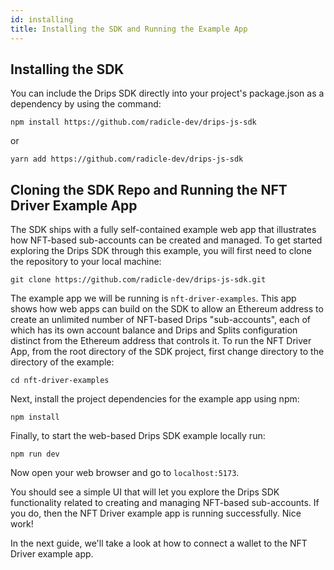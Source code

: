 ```yaml
---
id: installing
title: Installing the SDK and Running the Example App
---
```

## Installing the SDK
You can include the Drips SDK directly into your project's package.json as a dependency by using the command:

`npm install https://github.com/radicle-dev/drips-js-sdk`

or

`yarn add https://github.com/radicle-dev/drips-js-sdk`

## Cloning the SDK Repo and Running the NFT Driver Example App

The SDK ships with a fully self-contained example web app that illustrates how NFT-based sub-accounts can be created and managed. To get started exploring the Drips SDK through this example, you will first need to clone the repository to your local machine:

`git clone https://github.com/radicle-dev/drips-js-sdk.git`

The example app we will be running is `nft-driver-examples`. This app shows how web apps can build on the SDK to allow an Ethereum address to create an unlimited number of NFT-based Drips "sub-accounts", each of which has its own account balance and Drips and Splits configuration distinct from the Ethereum address that controls it. To run the NFT Driver App, from the root directory of the SDK project, first change directory to the directory of the example:

`cd nft-driver-examples`

Next, install the project dependencies for the example app using npm:

`npm install`

Finally, to start the web-based Drips SDK example locally run:

`npm run dev`

Now open your web browser and go to `localhost:5173`.

You should see a simple UI that will let you explore the Drips SDK functionality related to creating and managing NFT-based sub-accounts. If you do, then the NFT Driver example app is running successfully. Nice work!

In the next guide, we'll take a look at how to connect a wallet to the NFT Driver example app.
